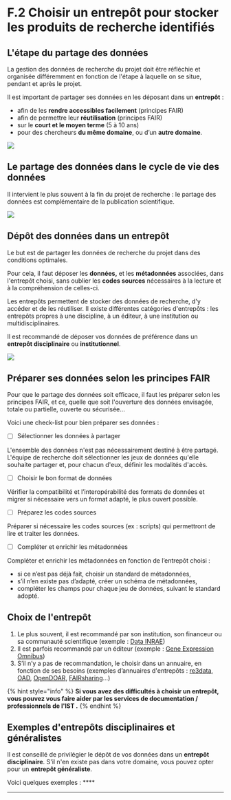 # F.2 Choisir un entrepôt pour stocker les produits de recherche identifiés

## **L'étape du partage des données**

La gestion des données de recherche du projet doit être réfléchie et organisée différemment en fonction de l'étape à laquelle on se situe, pendant et après le projet.&#x20;

Il est important de partager ses données en les déposant dans un **entrepôt** :

* afin de les **rendre accessibles facilement** (principes FAIR)&#x20;
* afin de permettre leur **réutilisation** (principes FAIR)&#x20;
* sur le **court et le moyen terme** (5 à 10 ans)
* pour des chercheurs **du même domaine**, ou d’un **autre domaine**.

![](../.gitbook/assets/znFAvopt3CdAyO\_F\_ZERs5auWcxnIubMM.png)

## **Le partage des données dans le cycle de vie des données**

Il intervient le plus souvent à la fin du projet de recherche : le partage des données est complémentaire de la publication scientifique.

![](../.gitbook/assets/Dc1L8zGRjM7ov1kr\_VvtqJHp2hf4WQHjd.png)

## **Dépôt des données dans un entrepôt**

Le but est de partager les données de recherche du projet dans des conditions optimales.&#x20;

Pour cela, il faut déposer les **données,** et les **métadonnées** associées, dans l'entrepôt choisi, sans oublier les **codes sources** nécessaires à la lecture et à la compréhension de celles-ci.

Les entrepôts permettent de stocker des données de recherche, d'y accéder et de les réutiliser. Il existe différentes catégories d'entrepôts : les entrepôts propres à une discipline, à un éditeur, à une institution ou multidisciplinaires.

Il est recommandé de déposer vos données de préférence dans un **entrepôt disciplinaire** ou **institutionnel**.

![](../.gitbook/assets/ezlZH4vqh0UGi9Fp\_zKL7nCdo6bJHMwx5.png)

## **Préparer ses données selon les principes FAIR**

Pour que le partage des données soit efficace, il faut les préparer selon les principes FAIR, et ce, quelle que soit l'ouverture des données envisagée, totale ou partielle, ouverte ou sécurisée...&#x20;

Voici une check-list pour bien préparer ses données :&#x20;

* [ ] Sélectionner les données à partager

L'ensemble des données n'est pas nécessairement destiné à être partagé. L'équipe de recherche doit sélectionner les jeux de données qu'elle souhaite partager et, pour chacun d'eux, définir les modalités d'accès.

* [ ] Choisir le bon format de données

Vérifier la compatibilité et l’interopérabilité des formats de données et migrer si nécessaire vers un format adapté, le plus ouvert possible.

* [ ] Préparez les codes sources

Préparer si nécessaire les codes sources (ex : scripts) qui permettront de lire et traiter les données.

* [ ] Compléter et enrichir les métadonnées

Compléter et enrichir les métadonnées en fonction de l’entrepôt choisi :&#x20;

* si ce n’est pas déjà fait, choisir un standard de métadonnées,
* s’il n’en existe pas d’adapté, créer un schéma de métadonnées,&#x20;
* compléter les champs pour chaque jeu de données, suivant le standard adopté.

## **Choix de l'entrepôt**

1. Le plus souvent, il est recommandé par son institution, son financeur ou sa communauté scientifique (exemple : [Data INRAE](https://data.inrae.fr))
2. Il est parfois recommandé par un éditeur (exemple : [Gene Expression Omnibus](https://www.ncbi.nlm.nih.gov/geo/))
3. S’il n’y a pas de recommandation, le choisir dans un annuaire, en fonction de ses besoins (exemples d’annuaires d'entrepôts : [re3data](https://www.re3data.org), [OAD](http://oad.simmons.edu/oadwiki/Data\_repositories), [OpenDOAR](http://v2.sherpa.ac.uk/opendoar/), [FAIRsharing](https://fairsharing.org)...)

{% hint style="info" %}
**Si vous avez des difficultés à choisir un entrepôt, vous pouvez vous faire aider par les services de documentation / professionnels de l'IST .**
{% endhint %}

## **Exemples d'entrepôts disciplinaires et généralistes**

Il est conseillé de privilégier le dépôt de vos données dans un **entrepôt disciplinaire**. S'il n'en existe pas dans votre domaine, vous pouvez opter pour un **entrepôt généraliste**.&#x20;

Voici quelques exemples : ****&#x20;

****





